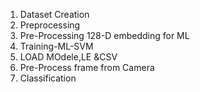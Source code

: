 1. Dataset Creation
2. Preprocessing 
3. Pre-Processing 128-D embedding for ML
4. Training-ML-SVM
5. LOAD MOdele,LE &CSV
6. Pre-Process frame from Camera
7. Classification